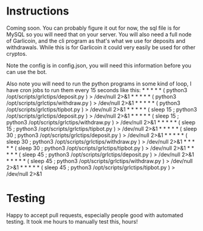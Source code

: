 # Instructions

Coming soon. You can probably figure it out for now, the sql file is for MySQL so you will need that on your server. You will also need a full node of Garlicoin, and the cli program as that's what we use for deposits and withdrawals. While this is for Garlicoin it could very easily be used for other cryptos.

Note the config is in config.json, you will need this information before you can use the bot.

Also note you will need to run the python programs in some kind of loop, I have cron jobs to run them every 15 seconds like this:
&ast; &ast; &ast; &ast; &ast; ( python3 /opt/scripts/grlctips/deposit.py ) > /dev/null 2>&1
&ast; &ast; &ast; &ast; &ast; ( python3 /opt/scripts/grlctips/withdraw.py ) > /dev/null 2>&1
&ast; &ast; &ast; &ast; &ast; ( python3 /opt/scripts/grlctips/tipbot.py ) > /dev/null 2>&1
&ast; &ast; &ast; &ast; &ast; ( sleep 15 ; python3 /opt/scripts/grlctips/deposit.py ) > /dev/null 2>&1
&ast; &ast; &ast; &ast; &ast; ( sleep 15 ; python3 /opt/scripts/grlctips/withdraw.py ) > /dev/null 2>&1
&ast; &ast; &ast; &ast; &ast; ( sleep 15 ; python3 /opt/scripts/grlctips/tipbot.py ) > /dev/null 2>&1
&ast; &ast; &ast; &ast; &ast; ( sleep 30 ; python3 /opt/scripts/grlctips/deposit.py ) > /dev/null 2>&1
&ast; &ast; &ast; &ast; &ast; ( sleep 30 ; python3 /opt/scripts/grlctips/withdraw.py ) > /dev/null 2>&1
&ast; &ast; &ast; &ast; &ast; ( sleep 30 ; python3 /opt/scripts/grlctips/tipbot.py ) > /dev/null 2>&1
&ast; &ast; &ast; &ast; &ast; ( sleep 45 ; python3 /opt/scripts/grlctips/deposit.py ) > /dev/null 2>&1
&ast; &ast; &ast; &ast; &ast; ( sleep 45 ; python3 /opt/scripts/grlctips/withdraw.py ) > /dev/null 2>&1
&ast; &ast; &ast; &ast; &ast; ( sleep 45 ; python3 /opt/scripts/grlctips/tipbot.py ) > /dev/null 2>&1

# Testing

Happy to accept pull requests, especially people good with automated testing. It took me hours to manually test this, hours!
